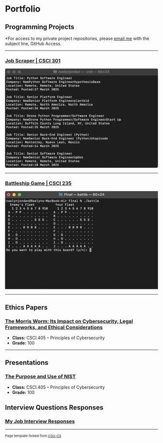 Portfolio
=========

Programming Projects
--------------------

*For access to my private project repositories, please [email me](mailto:rsdixon@csustudent.net?subject=GitHub%20Access) with the subject line, GitHub Access.

---
### [Job Scraper | CSCI 301](project1)

![Project 1 Thumbnail Name](images/project1thumbnai.png)

---
### [Battleship Game | CSCI 235](/rsjordann.github.io/project2.md)
![Project 2 Thumbnail Name](images/startGame.png)

---

Ethics Papers
-------------

### [The Morris Worm: Its Impact on Cybersecurity, Legal Frameworks, and Ethical Considerations](/pdf/morris_worm_ethics_paper.pdf)

-   **Class:** CSCI.405 – Principles of Cybersecurity  
-   **Grade:** 100

---

Presentations
-------------

### [The Purpose and Use of NIST](/pdf/Presentation1.pdf)

-   **Class:** CSCI.405 – Principles of Cybersecurity  
-   **Grade:** 100



Interview Questions Responses
-------------
### [My Job Interview Responses](/pdf/Interview_Questions_Responses.pdf)

---

<p style="font-size:11px">Page template forked from <a href="https://github.com/csu-cs/csci-portfolio">CSU-CS</a></p>
<!-- Remove above link if you don't want to attributive -->
